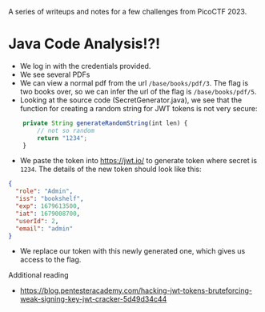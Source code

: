 A series of writeups and notes for a few challenges from PicoCTF 2023.

# Java Code Analysis!?!

- We log in with the credentials provided.
- We see several PDFs 
- We can view a normal pdf from the url `/base/books/pdf/3`. The flag is two books over, so we can infer the url of the flag is `/base/books/pdf/5`.
- Looking at the source code (SecretGenerator.java), we see that the function for creating a random string for JWT tokens is not very secure:
```js
    private String generateRandomString(int len) {
        // not so random
        return "1234";
    }
```
- We paste the token into https://jwt.io/ to generate token where secret is `1234`. The details of the new token should look like this:
```json
{
  "role": "Admin",
  "iss": "bookshelf",
  "exp": 1679613500,
  "iat": 1679008700,
  "userId": 2,
  "email": "admin"
}
```
- We replace our token with this newly generated one, which gives us access to the flag.

Additional reading
- https://blog.pentesteracademy.com/hacking-jwt-tokens-bruteforcing-weak-signing-key-jwt-cracker-5d49d34c44

